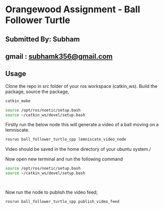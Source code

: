 # Orangewood Assignment - Ball Follower Turtle

## Submitted By: Subham
## gmail : subhamk356@gmail.com

## Usage
Clone the repo in src folder of your ros workspace (catkin_ws). Build the package, source the package,


```bash
catkin_make
```

```bash
source /opt/ros/noetic/setup.bash
source ~/catkin_ws/devel/setup.bash
```
Firstly run the below node this will generate a video of a ball moving on a lemniscate. 

```bash
rosrun ball_follower_turtle_cpp lemniscate_video_node
```

Video should be saved in the home directory of your ubuntu system./

Now open new terminal and run the following command

```bash
source /opt/ros/noetic/setup.bash
source ~/catkin_ws/devel/setup.bash
```

```bash
 
```

Now run the node to publish the video feed;
```bash
rosrun ball_follower_turtle_cpp publish_video_feed
```
